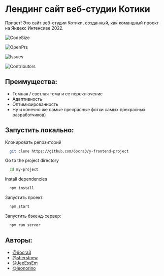
# Лендинг сайт веб-студии Котики

Привет! Это сайт веб-студии Котики, созданный, как командный проект на Яндекс Интенсиве 2022.

![CodeSize](https://img.shields.io/github/languages/code-size/6ocra3/y-frontend-project)

![OpenPrs](https://img.shields.io/github/issues-pr-closed/6ocra3/y-frontend-project)

![Issues](https://img.shields.io/github/issues/6ocra3/y-frontend-project)

![Contributors](https://img.shields.io/github/contributors/6ocra3/y-frontend-project)


## Преимущества:

- Темная / светлая тема и ее переключение
- Адаптивность
- Оптимизированность
- Ну и конечно же самые прекрасные фотки самых прекрасных разработчиков)


## Запустить локально:

Клонировать репозиторий

```bash
  git clone https://github.com/6ocra3/y-frontend-project
```

Go to the project directory

```bash
  cd my-project
```

Install dependencies

```bash
  npm install
```

Запустить проект:

```bash
  npm start
```

Запустить бэкенд-сервер:

```bash
  npm run server
```


## Авторы:

- [@6ocra3](https://github.com/6ocra3)
- [@sherstnew](https://www.github.com/sherstnew)
- [@JeeEssEm](https://www.github.com/JeeEssEm)
- [@leonorino](https://github.com/leonorino)


